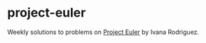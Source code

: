 # project-euler

Weekly solutions to problems on [Project Euler](https://projecteuler.net/) by Ivana Rodriguez.
